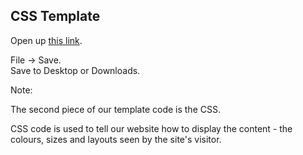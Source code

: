 ## CSS Template

Open up [this link](https://gist.githubusercontent.com/tanyagray/24ebc6daaa876774916c/raw/fdf1ed0f9b52bb458ccba6cd649360aca8235507/stylesheet.css).

File -> Save.<br>
Save to Desktop or Downloads.


Note:

The second piece of our template code is the CSS.

CSS code is used to tell our website how to display the content - the colours, sizes and layouts seen by the site's visitor.